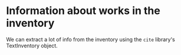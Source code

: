 # Information about works in the inventory #

We can extract a lot of info from the inventory using the `cite` library's TextInventory object.
